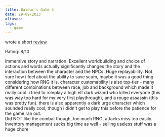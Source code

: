 ```yaml
---
title: Baldur's Gate 3
date: 29-09-2023
aliases: 
tags:
  - game
---
```

wrote a short [review](https://www.dhecloud.xyz/2023/10/11/baldurgate3.html)

Rating: 8/10

Immersive story and narration. Excellent worldbuilding and choice of actions and words actually significantly changes the story and the interaction between the character and the NPCs. Huge replayability. Not sure how i feel about the ability to save scum, maybe it was a good thing considering how RNG it is. character customability is also top-tier - many different combinations between race, job and background which made it really cool. i tried to roleplay a high elf dark wizard who killed everyone (this was way too hard for my very first playthrough), and a rouge assassin (this was pretty fun). there is also apparently a dark urge character which sounded really cool, though i didn't get to play this before the patience for the game ran out.    
Did NOT like the combat though, too much RNG,  attacks miss too easily. Inventory management sucks big time as well - selling useless stuff was a huge chore